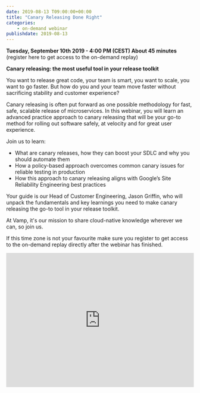 ```yaml
---
date: 2019-08-13 T09:00:00+00:00
title: "Canary Releasing Done Right"
categories:
    - on-demand webinar
publishdate: 2019-08-13
---
```


**Tuesday, September 10th 2019 - 4:00 PM (CEST) About 45 minutes** (register here to get access to the on-demand replay)

**Canary releasing: the most useful tool in your release toolkit**

You want to release great code, your team is smart, you want to scale, you want to go faster. But how do you and your team move faster without sacrificing stability and customer experience?

Canary releasing is often put forward as one possible methodology for fast, safe, scalable release of microservices. In this webinar, you will learn an advanced practice approach to canary releasing that will be your go-to method for rolling out software safely, at velocity and for great user experience.

<!--more-->

Join us to learn:

- What are canary releases, how they can boost your SDLC and why you should automate them
- How a policy-based approach overcomes common canary issues for reliable testing in production
- How this approach to canary releasing aligns with Google’s Site Reliability Engineering best practices

Your guide is our Head of Customer Engineering, Jason Griffin, who will unpack the fundamentals and key learnings you need to make canary releasing the go-to tool in your release toolkit.

At Vamp, it's our mission to share cloud-native knowledge wherever we can, so join us.

If this time zone is not your favourite make sure you register to get access to the on-demand replay directly after the webinar has finished. 


<iframe width="100%" height="360" frameborder="0" src="https://app.livestorm.co/p/0661adaf-9401-45cc-a7af-8263e373982b/form"></iframe>

